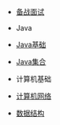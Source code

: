 * [备战面试](./docs/Elasticsearch.md)

* Java
 * [Java基础](./docs/Elasticsearch和solr的区别.md)
 * [Java集合](./docs/ES安装.md)

* 计算机基础
 * [计算机网络](./docs/Elasticsearch和solr的区别.md)
 * [数据结构](./docs/ES安装.md)
